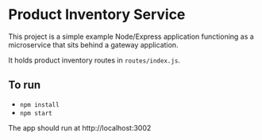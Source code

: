 # Product Inventory Service

This project is a simple example Node/Express application functioning as a microservice that sits behind a gateway application.

It holds product inventory routes in `routes/index.js`.

## To run

* `npm install`
* `npm start`

The app should run at http://localhost:3002
